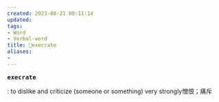 ```yaml
---
created: 2023-08-21 00:11:14
updated: 
tags: 
- Word
- Verbal-word
title: 🚩execrate
aliases:
- 
---
```


<pre><strong>execrate</strong></pre>
: to dislike and criticize (someone or something) very strongly憎恨；痛斥